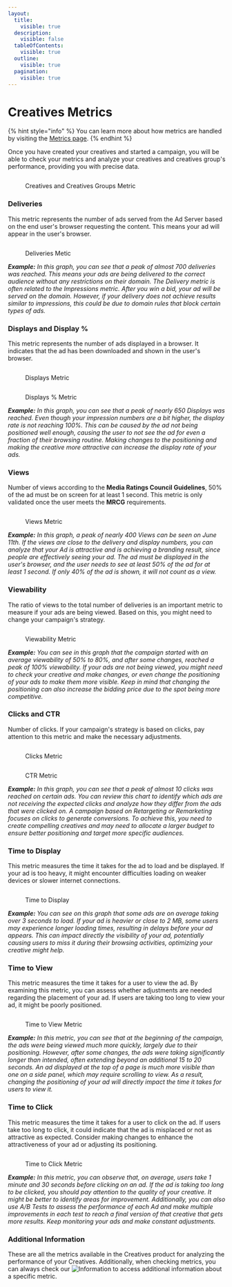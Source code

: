 ```yaml
---
layout:
  title:
    visible: true
  description:
    visible: false
  tableOfContents:
    visible: true
  outline:
    visible: true
  pagination:
    visible: true
---
```


# Creatives Metrics

{% hint style="info" %}
You can learn more about how metrics are handled by visiting the [Metrics page](../metrics.md).&#x20;
{% endhint %}

Once you have created your creatives and started a campaign, you will be able to check your metrics and analyze your creatives and creatives group's performance, providing you with precise data.

<figure><img src="../../.gitbook/assets/image (221).png" alt=""><figcaption><p>Creatives and Creatives Groups Metric</p></figcaption></figure>

### **Deliveries**

This metric represents the number of ads served from the Ad Server based on the end user's browser requesting the content. This means your ad will appear in the user's browser.

<figure><img src="../../.gitbook/assets/image (211).png" alt=""><figcaption><p>Deliveries Metic</p></figcaption></figure>

_**Example:** In this graph, you can see that a peak of almost 700 deliveries was reached. This means your ads are being delivered to the correct audience without any restrictions on their domain. The Delivery metric is often related to the Impressions metric. After you win a bid, your ad will be served on the domain. However, if your delivery does not achieve results similar to impressions, this could be due to domain rules that block certain types of ads._

### **Displays and Display %**

This metric represents the number of ads displayed in a browser. It indicates that the ad has been downloaded and shown in the user's browser.

<div>

<figure><img src="../../.gitbook/assets/image (212).png" alt=""><figcaption><p>Displays Metric</p></figcaption></figure>

 

<figure><img src="../../.gitbook/assets/image (213).png" alt=""><figcaption><p>Displays % Metric</p></figcaption></figure>

</div>

_**Example:** In this graph, you can see that a peak of nearly 650 Displays was reached. Even though your impression numbers are a bit higher, the display rate is not reaching 100%. This can be caused by the ad not being positioned well enough, causing the user to not see the ad for even a fraction of their browsing routine. Making changes to the positioning and making the creative more attractive can increase the display rate of your ads._

### **Views**

Number of views according to the **Media Ratings Council Guidelines**, 50% of the ad must be on screen for at least 1 second. This metric is only validated once the user meets the **MRCG** requirements.

<figure><img src="../../.gitbook/assets/image (214).png" alt=""><figcaption><p>Views Metric</p></figcaption></figure>

_**Example:** In this graph, a peak of nearly 400 Views can be seen on June 11th. If the views are close to the delivery and display numbers, you can analyze that your Ad is attractive and is achieving a branding result, since people are effectively seeing your ad. The ad must be displayed in the user's browser, and the user needs to see at least 50% of the ad for at least 1 second.  If only  40% of the ad is shown, it will not count as a view._

### **Viewability**

The ratio of views to the total number of deliveries is an important metric to measure if your ads are being viewed. Based on this, you might need to change your campaign's strategy.

<figure><img src="../../.gitbook/assets/image (215).png" alt=""><figcaption><p>Viewability Metric</p></figcaption></figure>

_**Example:** You can see in this graph that the campaign started with an average viewability of 50% to 80%, and after some changes, reached a peak of 100% viewability. If your ads are not being viewed, you might need to check your creative and make changes, or even change the positioning of your ads to make them more visible. Keep in mind that changing the positioning can also increase the bidding price due to the spot being more competitive._

### **Clicks and CTR**

Number of clicks. If your campaign's strategy is based on clicks, pay attention to this metric and make the necessary adjustments.

<div>

<figure><img src="../../.gitbook/assets/image (216).png" alt=""><figcaption><p>Clicks Metric</p></figcaption></figure>

 

<figure><img src="../../.gitbook/assets/image (217).png" alt=""><figcaption><p>CTR Metric</p></figcaption></figure>

</div>

_**Example:** In this graph, you can see that a peak of almost 10 clicks was reached on certain ads. You can review this chart to identify which ads are not receiving the expected clicks and analyze how they differ from the ads that were clicked on. A campaign based on Retargeting or Remarketing focuses on clicks to generate conversions. To achieve this, you need to create compelling creatives and may need to allocate a larger budget to ensure better positioning and target more specific audiences._

### **Time to Display**

This metric measures the time it takes for the ad to load and be displayed. If your ad is too heavy, it might encounter difficulties loading on weaker devices or slower internet connections.

<figure><img src="../../.gitbook/assets/image (218).png" alt=""><figcaption><p>Time to Display</p></figcaption></figure>

_**Example:** You can see on this graph that some ads are on average taking over 3 seconds to load. If your ad is heavier or close to 2 MB, some users may experience longer loading times, resulting in delays before your ad appears. This can impact directly the visibility of your ad, potentially causing users to miss it during their browsing activities, optimizing your creative might help._

### **Time to View**

This metric measures the time it takes for a user to view the ad. By examining this metric, you can assess whether adjustments are needed regarding the placement of your ad. If users are taking too long to view your ad, it might be poorly positioned.

<figure><img src="../../.gitbook/assets/image (219).png" alt=""><figcaption><p>Time to View Metric</p></figcaption></figure>

_**Example:** In this metric, you can see that at the beginning of the campaign, the ads were being viewed much more quickly, largely due to their positioning. However, after some changes, the ads were taking significantly longer than intended, often extending beyond an additional 15 to 20 seconds. An ad displayed at the top of a page is much more visible than one on a side panel, which may require scrolling to view. As a result, changing the positioning of your ad will directly impact the time it takes for users to view it._

### **Time to Click**

This metric measures the time it takes for a user to click on the ad. If users take too long to click, it could indicate that the ad is misplaced or not as attractive as expected. Consider making changes to enhance the attractiveness of your ad or adjusting its positioning.

<figure><img src="../../.gitbook/assets/image (220).png" alt=""><figcaption><p>Time to Click Metric</p></figcaption></figure>

_**Example:** In this metric, you can observe that, on average, users take 1 minute and 30 seconds before clicking on an ad. If the ad is taking too long to be clicked, you should pay attention to the quality of your creative. It might be better to identify areas for improvement. Additionally, you can also use A/B Tests to assess the performance of each Ad and make multiple improvements in each test to reach a final version of that creative that gets more results. Keep monitoring your ads and make constant adjustments._

### Additional Information

These are all the metrics available in the Creatives product for analyzing the performance of your Creatives. Additionally, when checking metrics, you can always check our <img src="../../.gitbook/assets/image (28) (2).png" alt="Information" data-size="line"> to access additional information about a specific metric.
